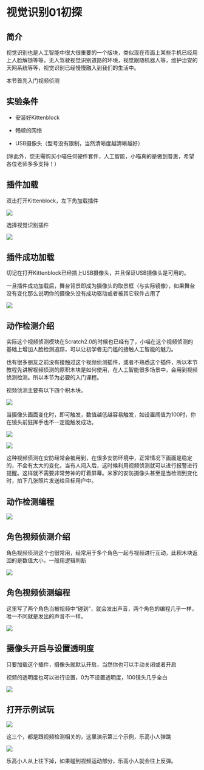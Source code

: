 # 视觉识别01初探

## 简介

视觉识别也是人工智能中很大很重要的一个版块，类似现在市面上某些手机已经用上人脸解锁等等，无人驾驶视觉识别道路的环境，视觉跟随机器人等，维护治安的天网系统等等，视觉识别已经慢慢融入到我们的生活中。

本节首先入门视频侦测

## 实验条件

- 安装好Kittenblock

- 畅顺的网络

- USB摄像头（型号没有限制，当然清晰度越清晰越好）

(除此外，您无需购买小喵任何硬件套件，人工智能，小喵真的是做到普惠，希望各位老师多多支持！）


## 插件加载

双击打开Kittenblock，左下角加载插件

![](./images/c01_01.png)

选择视觉识别插件

![](./images/c06_02.png)

## 插件成功加载

切记在打开Kittenblock已经插上USB摄像头，并且保证USB摄像头是可用的。

一旦插件成功加载后，舞台背景即成为摄像头的取景框（与实际镜像），如果舞台没有变化那么说明你的摄像头没有成功驱动或者被其它软件占用了

![](./images/c06_03.png)

## 动作检测介绍

实际这个视频侦测模块在Scratch2.0的时候也已经有了，小喵在这个视频侦测的基础上增加人脸检测追踪，可以让初学者无门槛的接触人工智能的魅力。

也有很多朋友之前没有接触过这个视频侦测插件，或者不熟悉这个插件，所以本节教程先讲解视频侦测的原积木块是如何使用，在人工智能很多场景中，会用到视频侦测检测。所以本节为必要的入门课程。

视频侦测主要有以下四个积木块。

![](./images/c06_04.png)

当摄像头画面变化时，即可触发，数值越低越容易触发，如设置阈值为100时，你在镜头前狂挥手也不一定能触发成功。

![](./images/c06_05.png)

![](./images/c06_06.png)

这种视频侦测在安防经常会被用到，在很多安防环境中，正常情况下画面是稳定的，不会有太大的变化，当有人闯入后，这时候利用视频侦测就可以进行报警进行提醒。这样就不需要非常劳神的盯着屏幕。米家的安防摄像头甚至是当检测到变化时，拍下几张照片发送给目标用户中。

## 动作检测编程

![](./images/c06_07.png)

## 角色视频侦测介绍

角色视频侦测这个也很常用，经常用于多个角色一起与视频进行互动，此积木块返回的是数值大小，一般用逻辑判断

![](./images/c06_08.png)

## 角色视频侦测编程

这里写了两个角色当被视频中“碰到”，就会发出声音，两个角色的编程几乎一样，唯一不同就是发出的声音不一样。

![](./images/c06_09.png)

## 摄像头开启与设置透明度

只要加载这个插件，摄像头就默认开启，当然你也可以手动关闭或者开启

视频的透明度也可以进行设置，0为不设置透明度，100镜头几乎全白

![](./images/c06_10.png)

## 打开示例试玩

![](./images/c06_12.png)

这三个，都是跟视频检测相关的，这里演示第三个示例，乐高小人弹跳

![](./images/c06_11.png)

乐高小人从上往下掉，如果碰到视频运动部分，乐高小人就会往上反弹。